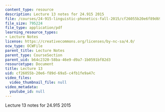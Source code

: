 ```yaml
---
content_type: resource
description: Lecture 13 notes for 24.915 2015
file: /courses/24-915-linguistic-phonetics-fall-2015/cf26055b20e6f89d69a5c4fb1fe9a47c_MIT24_915F15_lec13.pdf
file_size: 795224
file_type: application/pdf
learning_resource_types:
- Lecture Notes
license: https://creativecommons.org/licenses/by-nc-sa/4.0/
ocw_type: OCWFile
parent_title: Lecture Notes
parent_type: CourseSection
parent_uid: b64c2320-58ba-46e9-d9a7-1b0591bf82d3
resourcetype: Document
title: Lecture 13
uid: cf26055b-20e6-f89d-69a5-c4fb1fe9a47c
video_files:
  video_thumbnail_file: null
video_metadata:
  youtube_id: null
---
```

Lecture 13 notes for 24.915 2015